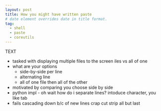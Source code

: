 ```yaml
---
layout: post
title: How you might have written paste
# date element overrides date in title format.
tag:
  - shell
  - paste
  - coreutils
---
```

TEXT
<!--more-->  

+ tasked with displaying multiple files to the screen
iles vs all of one
+ what are your options
  + side-by-side per line
  + alternating line
  + all of one file then all of the other
+ motivated by comparing you choose side by side
+ python impl - oh wait how do i separate lines? intoduce character, you like tab
+ fails cascading down b/c of new lines crap cut strip all but last
